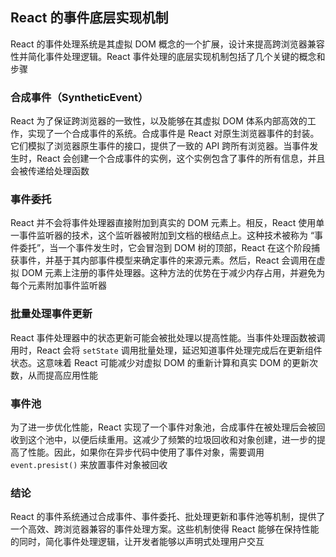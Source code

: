 ## React 的事件底层实现机制

React 的事件处理系统是其虚拟 DOM 概念的一个扩展，设计来提高跨浏览器兼容性并简化事件处理逻辑。React 事件处理的底层实现机制包括了几个关键的概念和步骤

### 合成事件（SyntheticEvent）

React 为了保证跨浏览器的一致性，以及能够在其虚拟 DOM 体系内部高效的工作，实现了一个合成事件的系统。合成事件是 React 对原生浏览器事件的封装。它们模拟了浏览器原生事件的接口，提供了一致的 API 跨所有浏览器。当事件发生时，React 会创建一个合成事件的实例，这个实例包含了事件的所有信息，并且会被传递给处理函数

### 事件委托

React 并不会将事件处理器直接附加到真实的 DOM 元素上。相反，React 使用单一事件监听器的技术，这个监听器被附加到文档的根结点上。这种技术被称为 “事件委托”，当一个事件发生时，它会冒泡到 DOM 树的顶部，React 在这个阶段捕获事件，并基于其内部事件模型来确定事件的来源元素。然后，React 会调用在虚拟 DOM 元素上注册的事件处理器。这种方法的优势在于减少内存占用，并避免为每个元素附加事件监听器

### 批量处理事件更新

React 事件处理器中的状态更新可能会被批处理以提高性能。当事件处理函数被调用时，React 会将 `setState` 调用批量处理，延迟知道事件处理完成后在更新组件状态。这意味着 React 可能减少对虚拟 DOM 的重新计算和真实 DOM 的更新次数，从而提高应用性能

### 事件池

为了进一步优化性能，React 实现了一个事件对象池，合成事件在被处理后会被回收到这个池中，以便后续重用。这减少了频繁的垃圾回收和对象创建，进一步的提高了性能。因此，如果你在异步代码中使用了事件对象，需要调用 `event.presist()` 来放置事件对象被回收

### 结论

React 的事件系统通过合成事件、事件委托、批处理更新和事件池等机制，提供了一个高效、跨浏览器兼容的事件处理方案。这些机制使得 React 能够在保持性能的同时，简化事件处理逻辑，让开发者能够以声明式处理用户交互
